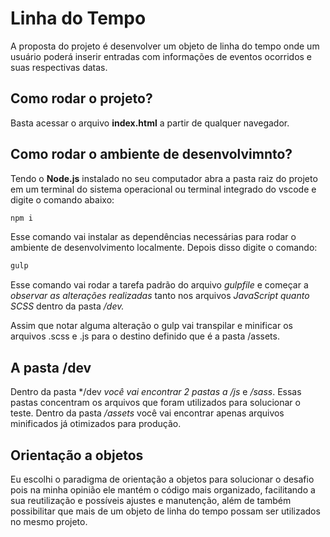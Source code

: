# Linha do Tempo

A proposta do projeto é desenvolver um objeto de linha do tempo onde um usuário poderá inserir entradas com informações de eventos ocorridos e suas respectivas datas.

## Como rodar o projeto?

Basta acessar o arquivo **index.html**  a partir de qualquer navegador.

## Como rodar o ambiente de desenvolvimnto?

Tendo o **Node.js** instalado no seu computador abra a pasta raiz do projeto em um terminal do sistema operacional ou terminal integrado do vscode e digite o comando abaixo:

```bash
npm i
```

Esse comando vai instalar as dependências necessárias para rodar o ambiente de desenvolvimento localmente. Depois disso digite o comando:

```bash
gulp
```

Esse comando vai rodar a tarefa padrão do arquivo *gulpfile* e começar a *observar as alterações realizadas* tanto nos arquivos *JavaScript quanto SCSS* dentro da pasta */dev.*

Assim que notar alguma alteração o gulp vai transpilar e minificar os arquivos .scss e .js para o destino definido que é a pasta /assets.

## A pasta /dev

Dentro da pasta */dev *você vai encontrar 2 pastas a /js* e */sass*. Essas pastas concentram os arquivos que foram utilizados para solucionar o teste. Dentro da pasta */assets* você vai encontrar apenas arquivos minificados já otimizados para produção.

## Orientação a objetos

Eu escolhi o paradigma de orientação a objetos para solucionar o desafio pois na minha opinião ele mantém o código mais organizado, facilitando a sua reutilização e possíveis ajustes e manutenção, além de também possibilitar que mais de um objeto de linha do tempo possam ser utilizados no mesmo projeto.
